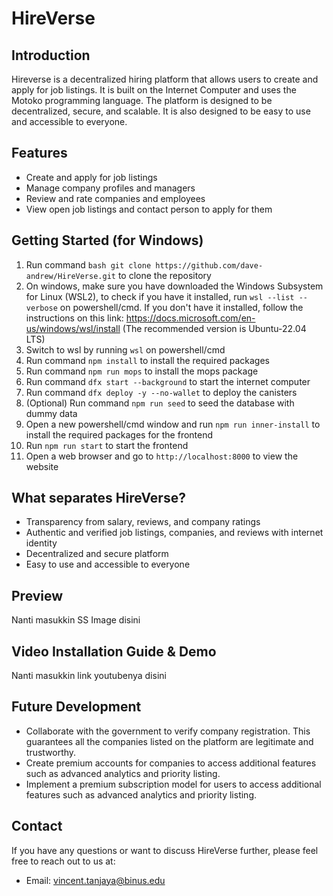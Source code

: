 # HireVerse

## Introduction
Hireverse is a decentralized hiring platform that allows users to create and apply for job listings. It is built on the Internet Computer and uses the Motoko programming language. The platform is designed to be decentralized, secure, and scalable. It is also designed to be easy to use and accessible to everyone.

## Features
- Create and apply for job listings
- Manage company profiles and managers
- Review and rate companies and employees
- View open job listings and contact person to apply for them


## Getting Started (for Windows)
1. Run command ``bash git clone https://github.com/dave-andrew/HireVerse.git`` to clone the repository
2. On windows, make sure you have downloaded the Windows Subsystem for Linux (WSL2), to check if you have it installed, run ``wsl --list --verbose`` on powershell/cmd. If you don't have it installed, follow the instructions on this link: https://docs.microsoft.com/en-us/windows/wsl/install (The recommended version is Ubuntu-22.04 LTS)
3. Switch to wsl by running ``wsl`` on powershell/cmd
4. Run command ``npm install`` to install the required packages
5. Run command ``npm run mops`` to install the mops package
6. Run command ``dfx start --background`` to start the internet computer
7. Run command ``dfx deploy -y --no-wallet`` to deploy the canisters
8. (Optional) Run command ``npm run seed`` to seed the database with dummy data
9. Open a new powershell/cmd window and run ``npm run inner-install`` to install the required packages for the frontend
10. Run ``npm run start`` to start the frontend
11. Open a web browser and go to ``http://localhost:8000`` to view the website


## What separates HireVerse?
- Transparency from salary, reviews, and company ratings
- Authentic and verified job listings, companies, and reviews with internet identity
- Decentralized and secure platform
- Easy to use and accessible to everyone


## Preview
Nanti masukkin SS Image disini


## Video Installation Guide & Demo
Nanti masukkin link youtubenya disini


## Future Development
- Collaborate with the government to verify company registration. This guarantees all the companies listed on the platform are legitimate and trustworthy.
- Create premium accounts for companies to access additional features such as advanced analytics and priority listing.
- Implement a premium subscription model for users to access additional features such as advanced analytics and priority listing.


## Contact
If you have any questions or want to discuss HireVerse further, please feel free to reach out to us at:
- Email: vincent.tanjaya@binus.edu

